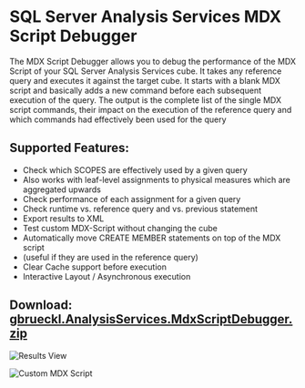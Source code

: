 # SQL Server Analysis Services MDX Script Debugger
The MDX Script Debugger allows you to debug the performance of the MDX Script of your SQL Server Analysis Services cube. It takes any reference query and executes it against the target cube. It starts with a blank MDX script and basically adds a new command before each subsequent execution of the query. The output is the complete list of the single MDX script commands, their impact on the execution of the reference query and which commands had effectively been used for the query

## Supported Features:

* Check which SCOPES are effectively used by a given query
* Also works with leaf-level assignments to physical measures which are aggregated upwards
* Check performance of each assignment for a given query
* Check runtime vs. reference query and vs. previous statement
* Export results to XML
* Test custom MDX-Script without changing the cube
* Automatically move CREATE MEMBER statements on top of the MDX script 
* (useful if they are used in the reference query)
* Clear Cache support before execution
* Interactive Layout / Asynchronous execution

## Download: [gbrueckl.AnalysisServices.MdxScriptDebugger.zip](https://github.com/gbrueckl/AnalysisServices.MDXScriptDebugger/blob/master/Downloads/gbrueckl.AnalysisServices.MdxScriptDebugger.zip)

![Results View](http://files.gbrueckl.at/codeplex/mdxscriptdebugger/ResultsView.jpg "Results View")

![Custom MDX Script](http://files.gbrueckl.at/codeplex/mdxscriptdebugger/CustomScript.jpg "Custom MDX Script")

